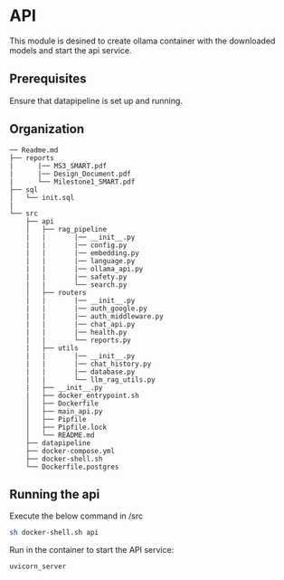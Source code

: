 # API

This module is desined to create ollama container with the downloaded models and start the api service.

## **Prerequisites**

Ensure that datapipeline is set up and running.

## **Organization**

```
── Readme.md
├── reports
|      |── MS3_SMART.pdf
|      |── Design_Document.pdf
|      └── Milestone1_SMART.pdf
├── sql
│   └── init.sql
|
└── src
    ├── api
    │   ├── rag_pipeline
    |   |       |── __init__.py
    |   |       |── config.py
    |   |       |── embedding.py
    |   |       |── language.py
    |   |       |── ollama_api.py
    |   |       |── safety.py
    |   |       └── search.py
    │   ├── routers
    |   |       |── __init__.py
    |   |       |── auth_google.py
    |   |       |── auth_middleware.py
    |   |       |── chat_api.py
    |   |       |── health.py
    |   |       └── reports.py
    |   ├── utils
    |   |       |── __init__.py
    |   |       |── chat_history.py
    |   |       |── database.py
    |   |       └── llm_rag_utils.py
    |   ├── __init__.py
    |   ├── docker_entrypoint.sh
    │   ├── Dockerfile
    │   ├── main_api.py
    │   ├── Pipfile
    │   ├── Pipfile.lock
    │   └── README.md
    ├── datapipeline
    ├── docker-compose.yml
    ├── docker-shell.sh
    └── Dockerfile.postgres
```

## **Running the api**

Execute the below command in /src

```bash
sh docker-shell.sh api
```

Run in the container to start the API service:

```
uvicorn_server
```
